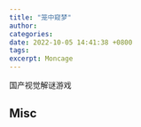 ```yaml
---
title: "笼中窥梦"
author: 
categories: 
date: 2022-10-05 14:41:38 +0800
tags: 
excerpt: Moncage
---
```



国产视觉解谜游戏





## Misc


